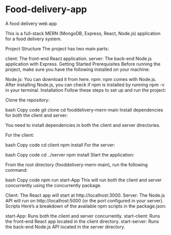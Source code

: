 # Food-delivery-app
A food delivery web app

This is a full-stack MERN (MongoDB, Express, React, Node.js) application for a food delivery system.

Project Structure
The project has two main parts:

client: The front-end React application.
server: The back-end Node.js application with Express.
Getting Started
Prerequisites
Before running the project, make sure you have the following installed on your machine:

Node.js: You can download it from here.
npm: npm comes with Node.js. After installing Node.js, you can check if npm is installed by running npm -v in your terminal.
Installation
Follow these steps to set up and run the project:

Clone the repository:

bash
Copy code
git clone <repository-url>
cd fooddelivery-mern-main
Install dependencies for both the client and server:

You need to install dependencies in both the client and server directories.

For the client:

bash
Copy code
cd client
npm install
For the server:

bash
Copy code
cd ../server
npm install
Start the application:

From the root directory (fooddelivery-mern-main), run the following command:

bash
Copy code
npm run start-App
This will run both the client and server concurrently using the concurrently package.

Client: The React app will start at http://localhost:3000.
Server: The Node.js API will run on http://localhost:5000 (or the port configured in your server).
Scripts
Here’s a breakdown of the available npm scripts in the package.json:

start-App: Runs both the client and server concurrently.
start-client: Runs the front-end React app located in the client directory.
start-server: Runs the back-end Node.js API located in the server directory.
